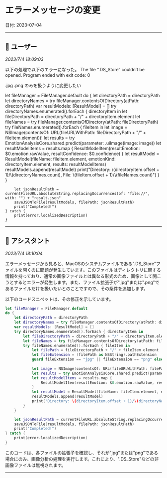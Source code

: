 # エラーメッセージの変更

日付: 2023-07-04

---

## 👤 ユーザー
*2023/7/4 18:09:03*

以下の処理で以下のエラーになった。
The file “.DS\_Store” couldn’t be opened.
Program ended with exit code: 0

.jpg .png のみを扱うように変更したい

let fileManager = FileManager.default
    do {
        let directoryPath = directoryPath
        let directoryNames = try fileManager.contentsOfDirectory(atPath: directoryPath)
        var resultModels: \[ResultModel\] = \[\]
        try directoryNames.enumerated().forEach { directoryItem in
            let fileDirectoryPath = directoryPath + "/" + directoryItem.element
            let fileNames = try fileManager.contentsOfDirectory(atPath: fileDirectoryPath)
            try fileNames.enumerated().forEach { fileItem in
                let image = NSImage(contentsOf: URL(fileURLWithPath: fileDirectoryPath + "/" + fileItem.element))!
                let results = try EmotionAnalysisCore.shared.predict(parameter: .uiImage(image: image))
                let resultModelItems = results.map {
                    ResultModelItem(resultEmotion: $0.emotion.rawValue, resultConfidence: $0.confidence)
                }
                let resultModel = ResultModel(fileName: fileItem.element, emotionKind: directoryItem.element, results: resultModelItems)
                resultModels.append(resultModel)
                print("Directory: \\(directoryItem.offset + 1)/\\(directoryNames.count), File: \\(fileItem.offset + 1)/\\(fileNames.count)")
            }
        }

        let jsonResultPath = currentFileURL.absoluteString.replacingOccurrences(of: "file://", with: "") + "result.json"
        saveJSONToFile(resultModels, filePath: jsonResultPath)
        print("Completed!")
    } catch {
        print(error.localizedDescription)
    }

---

## 🤖 アシスタント
*2023/7/4 18:10:04*

エラーメッセージから見ると、MacOSのシステムファイルである".DS_Store"ファイルを開くのに問題が発生しています。このファイルはディレクトリに関する情報を持っており、通常の画像ファイルとは異なる形式のため、画像として開こうとするとエラーが発生します。また、ファイル拡張子が".jpg"または".png"であるファイルだけを扱いたいとのことですので、その条件を追加します。

以下のコードスニペットは、その修正を示しています。

```swift
let fileManager = FileManager.default
do {
    let directoryPath = directoryPath
    let directoryNames = try fileManager.contentsOfDirectory(atPath: directoryPath)
    var resultModels: [ResultModel] = []
    try directoryNames.enumerated().forEach { directoryItem in
        let fileDirectoryPath = directoryPath + "/" + directoryItem.element
        let fileNames = try fileManager.contentsOfDirectory(atPath: fileDirectoryPath)
        try fileNames.enumerated().forEach { fileItem in
            let filePath = fileDirectoryPath + "/" + fileItem.element
            let fileExtension = (filePath as NSString).pathExtension
            guard fileExtension == "jpg" || fileExtension == "png" else { return } // Skip non-image files
            
            let image = NSImage(contentsOf: URL(fileURLWithPath: filePath))!
            let results = try EmotionAnalysisCore.shared.predict(parameter: .uiImage(image: image))
            let resultModelItems = results.map {
                ResultModelItem(resultEmotion: $0.emotion.rawValue, resultConfidence: $0.confidence)
            }
            let resultModel = ResultModel(fileName: fileItem.element, emotionKind: directoryItem.element, results: resultModelItems)
            resultModels.append(resultModel)
            print("Directory: \(directoryItem.offset + 1)/\(directoryNames.count), File: \(fileItem.offset + 1)/\(fileNames.count)")
        }
    }

    let jsonResultPath = currentFileURL.absoluteString.replacingOccurrences(of: "file://", with: "") + "result.json"
    saveJSONToFile(resultModels, filePath: jsonResultPath)
    print("Completed!")
} catch {
    print(error.localizedDescription)
}
```

このコードは、各ファイルの拡張子を確認し、それが"jpg"または"png"である場合にのみ、画像分析の処理を実行します。これにより、".DS_Store"などの非画像ファイルは無視されます。

---
